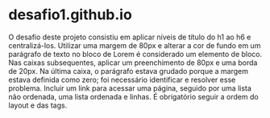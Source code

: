# desafio1.github.io

O desafio deste projeto consistiu em aplicar níveis de título do h1 ao h6 e centralizá-los.
Utilizar uma margem de 80px e alterar a cor de fundo em um parágrafo de texto no bloco de Lorem é considerado um elemento de bloco. Nas caixas subsequentes, aplicar um preenchimento de 80px e uma borda de 20px. Na última caixa, o parágrafo estava grudado porque a margem estava definida como zero; foi necessário identificar e resolver esse problema.
Incluir um link para acessar uma página, seguido por uma lista não ordenada, uma lista ordenada e linhas. 
É obrigatório seguir a ordem do layout e das tags.

